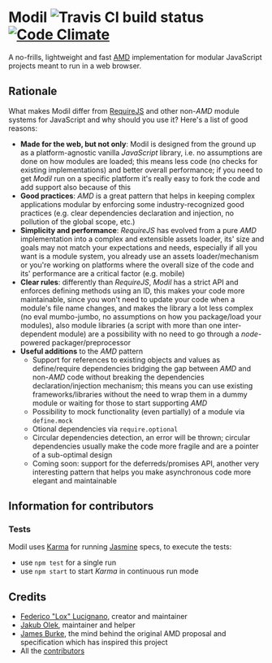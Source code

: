 Modil ![Travis CI build status][travis status] [![Code Climate](https://codeclimate.com/github/federico-lox/modil.png)][codeclimate]
==============================================
A no-frills, lightweight and fast [AMD] implementation for modular JavaScript
projects meant to run in a web browser.

Rationale
---------
What makes Modil differ from [RequireJS] and other non-_AMD_ module systems for
JavaScript and why should you use it? Here's a list of good reasons:

* **Made for the web, but not only**: Modil is designed from the ground up as
  a platform-agnostic vanilla _JavaScript_ library, i.e. no assumptions are
  done on how modules are loaded; this means less code (no checks for existing
  implementations) and better overall performance; if you need to get _Modil_
  run on a specific platform it's really easy to fork the code and add support
  also because of this
* **Good practices**: _AMD_ is a great pattern that helps in keeping complex
  applications modular by enforcing some industry-recognized good practices
  (e.g. clear dependencies declaration and injection, no pollution of the
  global scope, etc.)
* **Simplicity and performance**: _RequireJS_ has evolved from a pure _AMD_
  implementation into a complex and extensible assets loader, its' size and
  goals may not match your expectations and needs, especially if all you want
  is a module system, you already use an assets loader/mechanism or you're
  working on platforms where the overall size of the code and its' performance
  are a critical factor (e.g. mobile)
* **Clear rules**: differently than _RequireJS_, _Modil_ has a strict API and
  enforces defining methods using an ID, this makes your code more
  maintainable, since you won't need to update your code when a module's file
  name changes, and makes the library a lot less complex (no eval mumbo-jumbo,
  no assumptions on how you package/load your modules), also module libraries
  (a script with more than one inter-dependent module) are a possibility with
  no need to go through a _node_-powered packager/preprocessor
* **Useful additions** to the _AMD_ pattern
  * Support for references to existing objects and values as define/require
    dependencies bridging the gap between _AMD_ and non-_AMD_ code without
    breaking the dependencies declaration/injection mechanism; this means you
    can use existing frameworks/libraries without the need to wrap them in a
    dummy module or waiting for those to start supporting _AMD_
  * Possibility to mock functionality (even partially) of a module via
    `define.mock`
  * Otional dependencies via `require.optional`
  * Circular dependencies detection, an error will be thrown; circular
    dependencies usually make the code more fragile and are a pointer of a
    sub-optimal design
  * Coming soon: support for the deferreds/promises API, another very
    interesting pattern that helps you make asynchronous code more elegant and
    maintainable


Information for contributors
----------------------------
### Tests
Modil uses [Karma] for running [Jasmine] specs, to execute the tests:

* use `npm test` for a single run
* use `npm start` to start _Karma_ in continuous run mode

Credits
-------
*	[Federico "Lox" Lucignano](federico-lox), creator and maintainer
* [Jakub Olek](hakubo-profile), maintainer and helper
*	[James Burke], the mind behind the original AMD proposal and specification
  which has inspired this project
*	All the [contributors]


[amd]: https://github.com/amdjs/amdjs-api/wiki/AMD
[travis status]: https://travis-ci.org/federico-lox/modil.png?branch=master
[codeclimate]: https://codeclimate.com/github/federico-lox/modil
[requirejs]: http://requirejs.org
[karma]: http://karma-runner.github.io
[jasmine]: https://jasmine.github.io/
[federico-lox]: https://github.com/federico-lox "Federico Lucignano on Github"
[jakub olek]: https://github.com/hakubo "Jakub Olek on Github"
[james burke]: https://github.com/jrburke "James Burke on Github"
[contributors]: http://github.com/federico-lox/modil/contributors

